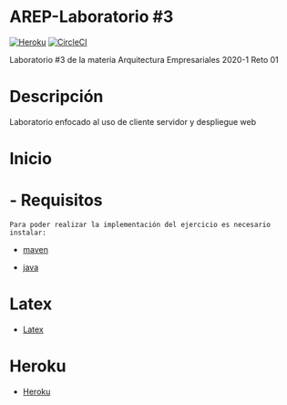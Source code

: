 # AREP-Laboratorio #3
[![Heroku](https://heroku-badge.herokuapp.com/?app=peaceful-sands-20735)](https://peaceful-sands-20735.herokuapp.com)
[![CircleCI](https://circleci.com/gh/Jmjimmy20/AREP-L3/tree/master.svg?style=svg)](https://circleci.com/gh/Jmjimmy20/AREP-L3/tree/master)

Laboratorio #3 de la materia Arquitectura Empresariales 2020-1
Reto 01

# Descripción

Laboratorio enfocado al uso de cliente servidor y despliegue web

# Inicio
  # - Requisitos
    Para poder realizar la implementación del ejercicio es necesario instalar:
   * [maven]

   * [java]
 
 # Latex
   * [Latex]
   
 # Heroku
   * [Heroku]
  
     
     
     
[maven]: <https://maven.apache.org/>
[java]: <https://www.java.com/es/download/>   
[Latex]:  <https://www.overleaf.com/read/vhmkqscvwbhk>
[Heroku]: <https://peaceful-sands-20735.herokuapp.com>
